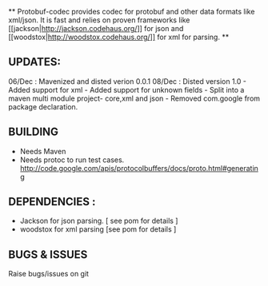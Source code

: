 ** Protobuf-codec provides codec for protobuf and other data formats like xml/json. It is fast and relies on proven frameworks like [[jackson|http://jackson.codehaus.org/]]
 for json and [[woodstox|http://woodstox.codehaus.org/]] for xml for parsing. **

## UPDATES:
06/Dec : Mavenized and disted verion 0.0.1 
08/Dec : Disted version 1.0
     - Added support for xml
     - Added support for unknown fields
     - Split into a maven multi module project- core,xml and json
     - Removed com.google from package declaration.



 
## BUILDING
 - Needs Maven
 - Needs protoc to run test cases. http://code.google.com/apis/protocolbuffers/docs/proto.html#generating


## DEPENDENCIES :
- Jackson for json parsing. [ see pom for details ]
- woodstox for xml parsing [see pom for details ]


BUGS & ISSUES
---------------
Raise bugs/issues on git





